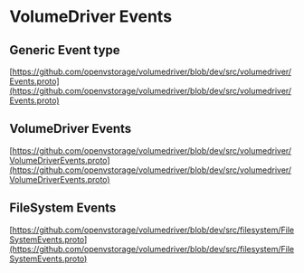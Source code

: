 # VolumeDriver Events

## Generic Event type
[https://github.com/openvstorage/volumedriver/blob/dev/src/volumedriver/Events.proto](https://github.com/openvstorage/volumedriver/blob/dev/src/volumedriver/Events.proto)

## VolumeDriver Events
[https://github.com/openvstorage/volumedriver/blob/dev/src/volumedriver/VolumeDriverEvents.proto](https://github.com/openvstorage/volumedriver/blob/dev/src/volumedriver/VolumeDriverEvents.proto)

## FileSystem Events
[https://github.com/openvstorage/volumedriver/blob/dev/src/filesystem/FileSystemEvents.proto](https://github.com/openvstorage/volumedriver/blob/dev/src/filesystem/FileSystemEvents.proto)